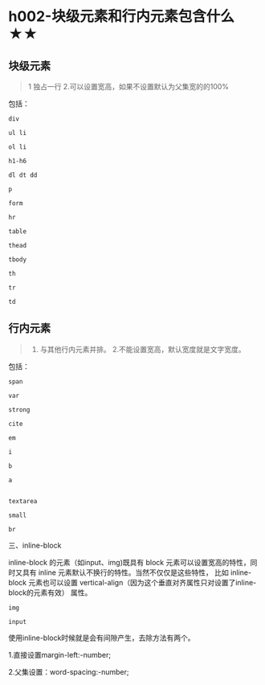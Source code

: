# h002-块级元素和行内元素包含什么★★

## 块级元素

> 1 独占一行
> 2.可以设置宽高，如果不设置默认为父集宽的的100%

包括：
```
div

ul li

ol li

h1-h6

dl dt dd

p

form

hr

table

thead

tbody

th

tr

td

```

## 行内元素

> 1. 与其他行内元素并排。
> 2.不能设置宽高，默认宽度就是文字宽度。


包括：

```
span

var

strong

cite

em

i

b

a


textarea

small

br
```


三、inline-block

inline-block 的元素（如input、img)既具有 block 元素可以设置宽高的特性，同时又具有 inline 元素默认不换行的特性。当然不仅仅是这些特性，
比如 inline-block 元素也可以设置 vertical-align（因为这个垂直对齐属性只对设置了inline-block的元素有效） 属性。

```
img

input

```

使用inline-block时候就是会有间隙产生，去除方法有两个。

1.直接设置margin-left:-number;

2.父集设置：word-spacing:-number;
